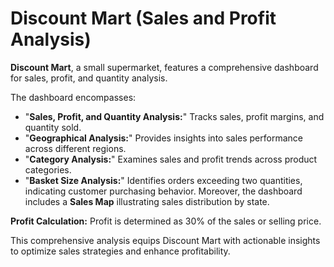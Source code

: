 
# Discount Mart (Sales and Profit Analysis)

**Discount Mart**, a small supermarket, features a comprehensive dashboard for sales, profit, and quantity analysis. 

The dashboard encompasses:

- "**Sales, Profit, and Quantity Analysis:**" Tracks sales, profit margins, and quantity sold.
- "**Geographical Analysis:**" Provides insights into sales performance across different regions.
- "**Category Analysis:**" Examines sales and profit trends across product categories.
- "**Basket Size Analysis:**" Identifies orders exceeding two quantities, indicating customer purchasing behavior.
Moreover, the dashboard includes a **Sales Map** illustrating sales distribution by state.

**Profit Calculation:** Profit is determined as 30% of the sales or selling price.

This comprehensive analysis equips Discount Mart with actionable insights to optimize sales strategies and enhance profitability.

